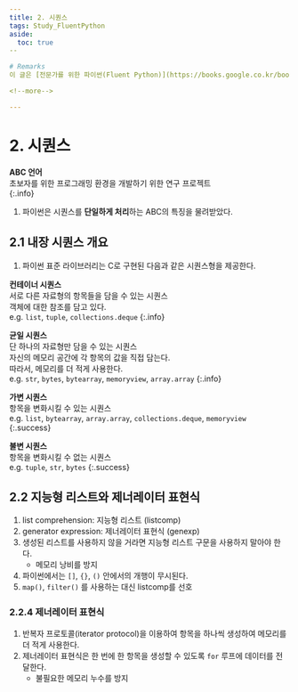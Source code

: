 ```yaml
---
title: 2. 시퀀스
tags: Study_FluentPython
aside:
  toc: true
--

# Remarks
이 글은 [전문가를 위한 파이썬(Fluent Python)](https://books.google.co.kr/books/about/%EC%A0%84%EB%AC%B8%EA%B0%80%EB%A5%BC_%EC%9C%84%ED%95%9C_%ED%8C%8C%EC%9D%B4%EC%8D%AC.html?id=NJpIDwAAQBAJ&printsec=frontcover&source=kp_read_button&redir_esc=y#v=onepage&q&f=false)을 정리한 자료입니다.

<!--more-->

---
```


# 2. 시퀀스

**ABC 언어**  
초보자를 위한 프로그래밍 환경을 개발하기 위한 연구 프로젝트  
{:.info}

1. 파이썬은 시퀀스를 **단일하게 처리**하는 ABC의 특징을 물려받았다.


## 2.1 내장 시퀀스 개요
1. 파이썬 표준 라이브러리는 C로 구현된 다음과 같은 시퀀스형을 제공한다.

**컨테이너 시퀀스**  
서로 다른 자료형의 항목들을 담을 수 있는 시퀀스  
객체에 대한 참조를 담고 있다.  
e.g. `list`, `tuple`, `collections.deque`
{:.info}

**균일 시퀀스**  
단 하나의 자료형만 담을 수 있는 시퀀스  
자신의 메모리 공간에 각 항목의 값을 직접 담는다.  
따라서, 메모리를 더 적게 사용한다.  
e.g. `str`, `bytes`, `bytearray`, `memoryview`, `array.array`
{:.info}


**가변 시퀀스**  
항목을 변화시킬 수 있는 시퀀스  
e.g. `list`, `bytearray`, `array.array`, `collections.deque`, `memoryview`  
{:.success}

**불변 시퀀스**  
항목을 변화시킬 수 없는 시퀀스  
e.g. `tuple`, `str`, `bytes`
{:.success}


## 2.2 지능형 리스트와 제너레이터 표현식
1. list comprehension: 지능형 리스트 (listcomp)
2. generator expression: 제너레이터 표현식 (genexp)
3. 생성된 리스트를 사용하지 않을 거라면 지능형 리스트 구문을 사용하지 말아야 한다.
   - 메모리 낭비를 방지
4. 파이썬에서는 `[]`, `{}`, `()` 안에서의 개행이 무시된다.
5. `map()`, `filter()` 를 사용하는 대신 listcomp를 선호

### 2.2.4 제너레이터 표현식
1. 반복자 프로토콜(iterator protocol)을 이용하여 항목을 하나씩 생성하여 메모리를 더 적게 사용한다.
2. 제너레이터 표현식은 한 번에 한 항목을 생성할 수 있도록 `for` 루프에 데이터를 전달한다.
    - 불필요한 메모리 누수를 방지
